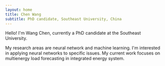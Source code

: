 ```yaml
---
layout: home
title: Chen Wang
subtitle: PhD candidate, Southeast University, China
---
```


Hello! I'm Wang Chen, currently a PhD candidate at the Southeast University.

My research areas are neural network and machine learning. I'm interested in applying neural networks to specific issues. My current work focuses on multienergy load forecasting in integrated energy system. 
